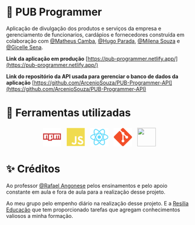 # :beers: PUB Programmer

Aplicação de divulgação dos produtos e serviços da empresa e gerenciamento de funcionarios, cardápios e fornecedores construída em colaboração com [@Matheus Camba](https://github.com/MatheusCamba), [@Hugo Parada](https://github.com/haparada9), [@Milena Souza](https://github.com/Milena2712) e [@Gicelle Sena](https://github.com/Gicelle-sena).

**Link da aplicação em produção**
[https://pub-programmer.netlify.app/](https://pub-programmer.netlify.app/)

**Link do repositório da API usada para gerenciar o banco de dados da aplicação**
[https://github.com/ArcenioSouza/PUB-Programmer-API](https://github.com/ArcenioSouza/PUB-Programmer-API)

# :hammer: Ferramentas utilizadas

<div style="display: inline_block" align="center">
   <img align="center" width='50px' height='50px' style="margin: 5px" src='https://raw.githubusercontent.com/devicons/devicon/2ae2a900d2f041da66e950e4d48052658d850630/icons/npm/npm-original-wordmark.svg'>
   <img align="center" width='50px' height='50px' style="margin: 5px" src='https://raw.githubusercontent.com/devicons/devicon/master/icons/javascript/javascript-plain.svg'>
   <img align="center" width='50px' height='50px' style="margin: 5px" src='https://raw.githubusercontent.com/devicons/devicon/master/icons/react/react-original.svg'>
   <img align="center" width='50px' height='50px' style="margin: 5px" src='https://raw.githubusercontent.com/devicons/devicon/2ae2a900d2f041da66e950e4d48052658d850630/icons/git/git-original.svg'>
   <img align="center" width='50px' height='50px' style="margin: 5px" src='https://raw.githubusercontent.com/styled-components/brand/bde053200192814dcd55923b6e41884d18e51665/styled-components.svg'>
</div>

# :sparkles: Créditos

Ao professor [@Rafael Angonese](https://github.com/rafael-angonese) pelos ensinamentos e pelo apoio constante em aula e fora de aula para a realização desse projeto.

Ao meu grupo pelo empenho diário na realização desse projeto. E a [Resilia Educação](https://www.resilia.com.br/) que tem proporcionado tarefas que agregam conhecimentos valiosos a minha formação.

